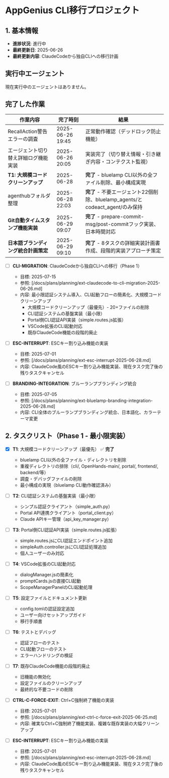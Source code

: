 # AppGenius CLI移行プロジェクト

## 1. 基本情報

- **進捗状況**: 進行中
- **最終更新日**: 2025-06-26
- **最終更新内容**: ClaudeCodeから独自CLIへの移行計画

## 実行中エージェント

現在実行中のエージェントはありません。

## 完了した作業

| 作業内容 | 完了時刻 | 結果 |
|----------|----------|------|
| RecallAction警告エラーの調査 | 2025-06-26 19:45 | 正常動作確認（デッドロック防止機能） |
| エージェント切り替え詳細ログ機能実装 | 2025-06-26 20:05 | 実装完了（切り替え情報・引き継ぎ内容・コンテクスト監視） |
| **T1: 大規模コードクリーンアップ** | 2025-06-28 | **完了** - bluelamp CLI以外の全ファイル削除、最小構成実現 |
| agenthubフォルダ整理 | 2025-06-28 22:03 | **完了** - 不要エージェント22個削除、bluelamp_agents/とcodeact_agent/のみ保持 |
| **Git自動タイムスタンプ機能実装** | 2025-06-29 09:07 | **完了** - prepare-commit-msg/post-commitフック実装、日本時間対応 |
| **日本語ブランディング統合計画策定** | 2025-06-29 09:10 | **完了** - 8タスクの詳細実装計画書作成、段階的実装アプローチ策定 |

- [ ] **CLI-MIGRATION**: ClaudeCodeから独自CLIへの移行（Phase 1）
  - 目標: 2025-07-15
  - 参照: [/docs/plans/planning/ext-claudecode-to-cli-migration-2025-06-26.md]
  - 内容: 最小限認証システム導入、CLI起動フローの簡素化、大規模コードクリーンアップ
    - 大規模コードクリーンアップ（最優先）- 20+ファイルの削除
    - CLI認証システムの基盤実装（最小限）
    - Portal側CLI認証API実装（simple.routes.js拡張）
    - VSCode拡張のCLI起動対応
    - 既存ClaudeCode機能の段階的廃止

- [ ] **ESC-INTERRUPT**: ESCキー割り込み機能の実装
  - 目標: 2025-07-01
  - 参照: [/docs/plans/planning/ext-esc-interrupt-2025-06-28.md]
  - 内容: ClaudeCode風のESCキー割り込み機能実装、現在タスク完了後の残りタスクキャンセル

- [ ] **BRANDING-INTEGRATION**: ブルーランプブランディング統合
  - 目標: 2025-07-05
  - 参照: [/docs/plans/planning/ext-bluelamp-branding-integration-2025-06-28.md]
  - 内容: CLI全体のブルーランプブランディング統合、日本語化、カラーテーマ変更

## 2. タスクリスト（Phase 1 - 最小限実装）

- [x] **T1**: 大規模コードクリーンアップ（最優先） ✅ **完了**
  - bluelamp CLI以外の全ファイル・ディレクトリを削除
  - 重複ディレクトリの排除（cli/, OpenHands-main/, portal/, frontend/, backend/等）
  - 調査・デバッグファイルの削除
  - 最小構成の実現（bluelamp CLI動作確認済み）

- [ ] **T2**: CLI認証システムの基盤実装（最小限）
  - シンプル認証クライアント（simple_auth.py）
  - Portal API連携クライアント（portal_client.py）
  - Claude APIキー管理（api_key_manager.py）

- [ ] **T3**: Portal側CLI認証API実装（simple.routes.js拡張）
  - simple.routes.jsにCLI認証エンドポイント追加
  - simpleAuth.controller.jsにCLI認証処理追加
  - 個人ユーザーのみ対応

- [ ] **T4**: VSCode拡張のCLI起動対応
  - dialogManager.jsの簡素化
  - promptCards.jsの直接CLI起動
  - ScopeManagerPanelのCLI起動処理

- [ ] **T5**: 設定ファイルとドキュメント更新
  - config.tomlの認証設定追加
  - ユーザー向けセットアップガイド
  - 移行手順書

- [ ] **T6**: テストとデバッグ
  - 認証フローのテスト
  - CLI起動フローのテスト
  - エラーハンドリングの検証

- [ ] **T7**: 既存ClaudeCode機能の段階的廃止
  - 旧機能の無効化
  - 設定ファイルのクリーンアップ
  - 最終的な不要コードの削除

- [ ] **CTRL-C-FORCE-EXIT**: Ctrl+C強制終了機能の実装
  - 目標: 2025-07-01
  - 参照: [/docs/plans/planning/ext-ctrl-c-force-exit-2025-06-25.md]
  - 内容: 確実なCtrl+C強制終了機能実装、複雑な既存実装の大幅クリーンアップ

- [ ] **ESC-INTERRUPT**: ESCキー割り込み機能の実装
  - 目標: 2025-07-01
  - 参照: [/docs/plans/planning/ext-esc-interrupt-2025-06-28.md]
  - 内容: ClaudeCode風のESCキー割り込み機能実装、現在タスク完了後の残りタスクキャンセル
